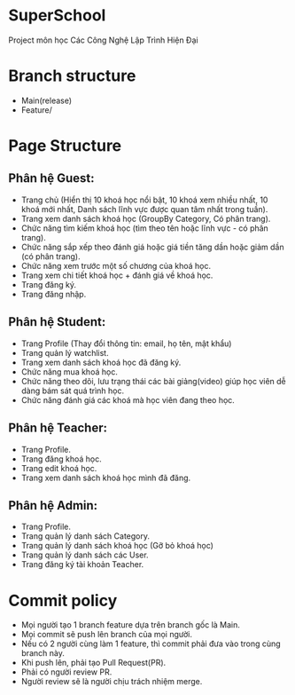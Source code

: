 # SuperSchool
Project môn học Các Công Nghệ Lập Trình Hiện Đại

# Branch structure
- Main(release)
- Feature/

# Page Structure
## Phân hệ Guest:
- Trang chủ (Hiển thị 10 khoá học nổi bật, 10 khoá xem nhiều nhất, 10 khoá mới nhất, Danh sách lĩnh vực được quan tâm nhất trong tuần).
- Trang xem danh sách khoá học (GroupBy Category, Có phân trang).
- Chức năng tìm kiếm khoá học (tìm theo tên hoặc lĩnh vực - có phân trang).
- Chức năng sắp xếp theo đánh giá hoặc giá tiền tăng dần hoặc giảm dần (có phân trang).
- Chức năng xem trước một số chương của khoá học.
- Trang xem chi tiết khoá học + đánh giá về khoá học.
- Trang đăng ký.
- Trang đăng nhập.
## Phân hệ Student:
- Trang Profile (Thay đổi thông tin: email, họ tên, mật khẩu)
- Trang quản lý watchlist.
- Trang xem danh sách khoá học đã đăng ký.
- Chức năng mua khoá học.
- Chức năng theo dõi, lưu trạng thái các bài giảng(video) giúp học viên dễ dàng bám sát quá trình học.
- Chức năng đánh giá các khoá mà học viên đang theo học.
## Phân hệ Teacher:
- Trang Profile.
- Trang đăng khoá học.
- Trang edit khoá học.
- Trang xem danh sách khoá học mình đã đăng.
## Phân hệ Admin:
- Trang Profile.
- Trang quản lý danh sách Category.
- Trang quản lý danh sách khoá học (Gỡ bỏ khoá học)
- Trang quản lý danh sách các User.
- Trang đăng ký tài khoản Teacher.

# Commit policy
- Mọi người tạo 1 branch feature dựa trên branch gốc là Main.
- Mọi commit sẽ push lên branch của mọi người.
- Nếu có 2 người cùng làm 1 feature, thì commit phải đưa vào trong cùng branch này.
- Khi push lên, phải tạo Pull Request(PR).
- Phải có người review PR.
- Người review sẽ là người chịu trách nhiệm merge.
